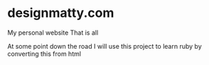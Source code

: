 designmatty.com
===============

My personal website
That is all


At some point down the road I will use this project to learn ruby by converting this from html
